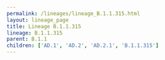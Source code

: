 ```yaml
---
permalink: /lineages/lineage_B.1.1.315.html
layout: lineage_page
title: Lineage B.1.1.315
lineage: B.1.1.315
parent: B.1.1
children: ['AD.1', 'AD.2', 'AD.2.1', 'B.1.1.315']
---
```


